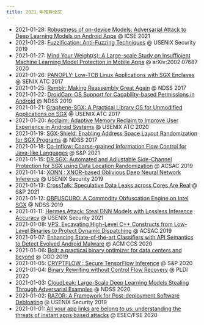 ```yaml
---
title: 2021 年推荐论文
---
```


- 2021-01-28: [Robustness of on-device Models: Adversarial Attack to Deep Learning Models on Android Apps](./0129.md) @ ICSE 2021
- 2021-01-28: [Fuzzification: Anti-Fuzzing Techniques](./0128.md) @ USENIX Security 2019
- 2021-01-27: [Mind Your Weight(s): A Large-scale Study on Insufficient Machine Learning Model Protection in Mobile Apps](./0127.md) @ arXiv:2002.07687 2020
- 2021-01-26: [PANOPLY: Low-TCB Linux Applications with SGX Enclaves](./0126.md) @ SENIX ATC 2017
- 2021-01-25: [Ramblr: Making Reassembly Great Again](./0125.md) @ NDSS 2017
- 2021-01-22: [DroidCap: OS Support for Capability-based Permissions in Android](./0122.md) @ NDSS 2019
- 2021-01-21: [Graphene-SGX: A Practical Library OS for Unmodified Applications on SGX](./0121.md) @ USENIX ATC 2017
- 2021-01-20: [Acclaim: Adaptive Memory Reclaim to Improve User Experience in Android Systems](./0120.md) @ USENIX ATC 2020
- 2021-01-19: [SGX-Shield: Enabling Address Space Layout Randomization for SGX Programs](./0119.md) @ NDSS 2017
- 2021-01-18: [Co-Inflow: Coarse-grained Information Flow Control for Java-like Languages](./0118.md) @ S&P 2021
- 2021-01-15: [DR.SGX: Automated and Adjustable Side-Channel Protection for SGX using Data Location Randomization](./0115.md) @ ACSAC 2019
- 2021-01-14: [XONN : XNOR-based Oblivious Deep Neural Network Inference](./0114.md) @ USENIX Security 2019
- 2021-01-13: [CrossTalk: Speculative Data Leaks across Cores Are Real](./0113.md) @ S&P 2021
- 2021-01-12: [OBFUSCURO: A Commodity Obfuscation Engine on Intel SGX](./0112.md) @ NDSS 2019
- 2021-01-11: [Hermes Attack: Steal DNN Models with Lossless Inference Accuracy](./0111.md) @ USENIX Security 2021
- 2021-01-08: [VPS: Excavating High-Level C++ Constructs from Low-Level Binaries to Protect Dynamic Dispatching](./0108.md) @ ACSAC 2019
- 2021-01-07: [Enhancing State-of-the-art Classifiers with API Semantics to Detect Evolved Android Malware](./0107.md) @ ACM CCS 2020
- 2021-01-06: [Bolt: a practical binary optimizer for data centers and beyond](./0106.md) @ CGO 2019
- 2021-01-05: [CRYPTFLOW : Secure TensorFlow Inference](./0105.md) @ S&P 2020
- 2021-01-04: [Binary Rewriting without Control Flow Recovery](./0104.md) @ PLDI 2020
- 2021-01-03: [CloudLeak: Large-Scale Deep Learning Models Stealing Through Adversarial Examples](./0103.md) @ NDSS 2020
- 2021-01-02: [RAZOR: A Framework for Post-deployment Software Debloating](./0102.md) @ USENIX Security 2019
- 2021-01-01: [All your app links are belong to us: understanding the threats of instant apps based attacks](./0101.md) @ ESEC/FSE 2020
